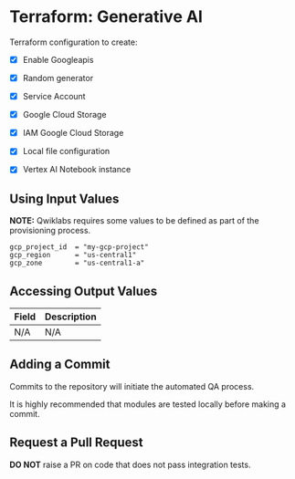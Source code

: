 # Terraform: Generative AI

Terraform configuration to create:

- [x] Enable Googleapis 
- [x] Random generator 
- [x] Service Account
- [x] Google Cloud Storage 
- [x] IAM Google Cloud Storage 
- [x] Local file configuration 
- [x] Vertex AI Notebook instance 


## Using Input Values 

__NOTE:__ Qwiklabs requires some values to be defined as part of the provisioning process. 

```
gcp_project_id  = "my-gcp-project"
gcp_region      = "us-central1"
gcp_zone        = "us-central1-a"
```

## Accessing Output Values 

| Field | Description |
|-------|-------------|
| N/A   | N/A         |

## Adding a Commit 

Commits to the repository will initiate the automated QA process.

It is highly recommended that modules are tested locally before making a commit.

## Request a Pull Request

__DO NOT__ raise a PR on code that does not pass integration tests.
